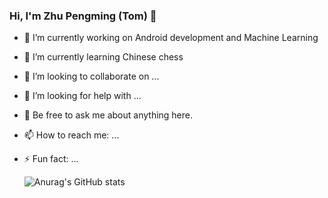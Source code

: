 ### Hi, I'm Zhu Pengming (Tom) 👋

  - 🔭 I’m currently working on Android development and Machine Learning
  - 🌱 I’m currently learning Chinese chess
  - 👯 I’m looking to collaborate on ...
  - 🤔 I’m looking for help with ...
  - 💬 Be free to ask me about anything here.
  - 📫 How to reach me: ...
  - ⚡ Fun fact: ...

    ![Anurag's GitHub stats](https://github-readme-stats.vercel.app/api?username=anuraghazra&show_icons=true&theme=transparent)
